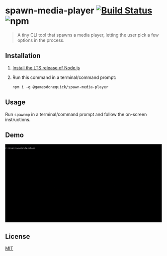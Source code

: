 # spawn-media-player [![Build Status](https://dev.azure.com/gamesdonequick/spawn-media-player/_apis/build/status/GamesDoneQuick.spawn-media-player?branchName=master)](https://dev.azure.com/gamesdonequick/spawn-media-player/_build/latest?definitionId=12&branchName=master) ![npm](https://img.shields.io/npm/v/@gamesdonequick/spawn-media-player)

> A tiny CLI tool that spawns a media player, letting the user pick a few options in the process.

## Installation

1. [Install the LTS release of Node.js](https://nodejs.org/en/)
2. Run this command in a terminal/command prompt:

    ```
    npm i -g @gamesdonequick/spawn-media-player
    ```

## Usage

Run `spawnmp` in a terminal/command prompt and follow the on-screen instructions.

## Demo

![Demo Image](media/demo.gif)

## License

[MIT](LICENSE)
